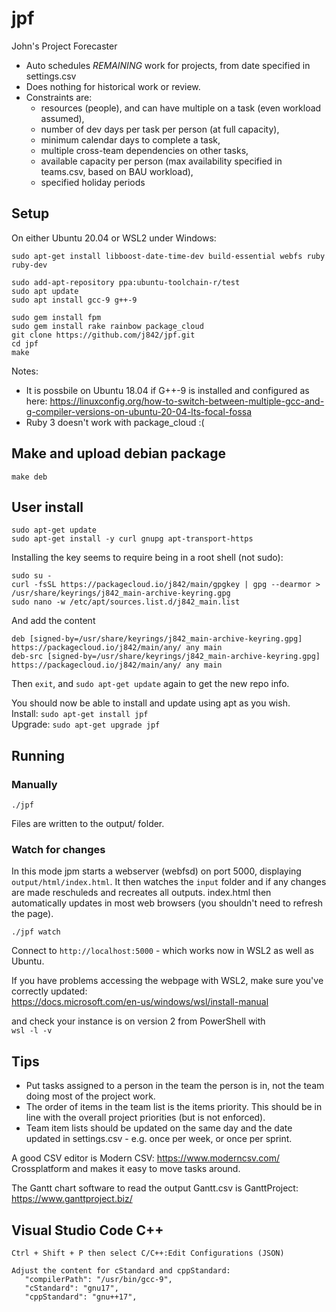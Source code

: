 # jpf

John's Project Forecaster

- Auto schedules *REMAINING* work for projects, from date specified in settings.csv
- Does nothing for historical work or review.
- Constraints are:
   - resources (people), and can have multiple on a task (even workload assumed),
   - number of dev days per task per person (at full capacity),
   - minimum calendar days to complete a task,
   - multiple cross-team dependencies on other tasks,
   - available capacity per person (max availability specified in teams.csv, based on BAU workload),
   - specified holiday periods

## Setup

On either Ubuntu 20.04 or WSL2 under Windows:
```
sudo apt-get install libboost-date-time-dev build-essential webfs ruby ruby-dev 

sudo add-apt-repository ppa:ubuntu-toolchain-r/test
sudo apt update
sudo apt install gcc-9 g++-9

sudo gem install fpm
sudo gem install rake rainbow package_cloud
git clone https://github.com/j842/jpf.git
cd jpf
make
```
Notes:
- It is possbile on Ubuntu 18.04 if G++-9 is installed and configured as here: https://linuxconfig.org/how-to-switch-between-multiple-gcc-and-g-compiler-versions-on-ubuntu-20-04-lts-focal-fossa 
- Ruby 3 doesn't work with package_cloud :( 

## Make and upload debian package
```
make deb
```

## User install

```
sudo apt-get update
sudo apt-get install -y curl gnupg apt-transport-https
```

Installing the key seems to require being in a root shell (not sudo):
```
sudo su -
curl -fsSL https://packagecloud.io/j842/main/gpgkey | gpg --dearmor > /usr/share/keyrings/j842_main-archive-keyring.gpg
sudo nano -w /etc/apt/sources.list.d/j842_main.list
```
And add the content
```
deb [signed-by=/usr/share/keyrings/j842_main-archive-keyring.gpg] https://packagecloud.io/j842/main/any/ any main
deb-src [signed-by=/usr/share/keyrings/j842_main-archive-keyring.gpg] https://packagecloud.io/j842/main/any/ any main
```
Then `exit`, and `sudo apt-get update` again to get the new repo info.

You should now be able to install and update using apt as you wish.  
Install: `sudo apt-get install jpf`  
Upgrade: `sudo apt-get upgrade jpf`



## Running

### Manually

`./jpf`

Files are written to the output/ folder.

### Watch for changes

In this mode jpm starts a webserver (webfsd) on port 5000, displaying `output/html/index.html`. 
It then watches the `input` folder and if any changes are made reschuleds and recreates all outputs.
index.html then automatically updates in most web browsers (you shouldn't need to refresh the page).

```
./jpf watch
```

Connect to `http://localhost:5000` - which works now in WSL2 as well as Ubuntu.

If you have problems accessing the webpage with WSL2, make sure you've correctly updated:  
https://docs.microsoft.com/en-us/windows/wsl/install-manual
  
and check your instance is on version 2 from PowerShell with  
`wsl -l -v`

## Tips

- Put tasks assigned to a person in the team the person is in, not the team doing most of the project work.
- The order of items in the team list is the items priority. This should be in line with the overall project priorities (but is not enforced).
- Team item lists should be updated on the same day and the date updated in settings.csv - e.g. once per week, or once per sprint.

A good CSV editor is Modern CSV:  https://www.moderncsv.com/
Crossplatform and makes it easy to move tasks around.

The Gantt chart software to read the output Gantt.csv is GanttProject:
https://www.ganttproject.biz/


## Visual Studio Code C++
```
Ctrl + Shift + P then select C/C++:Edit Configurations (JSON)

Adjust the content for cStandard and cppStandard:
   "compilerPath": "/usr/bin/gcc-9",
   "cStandard": "gnu17",
   "cppStandard": "gnu++17",
```
